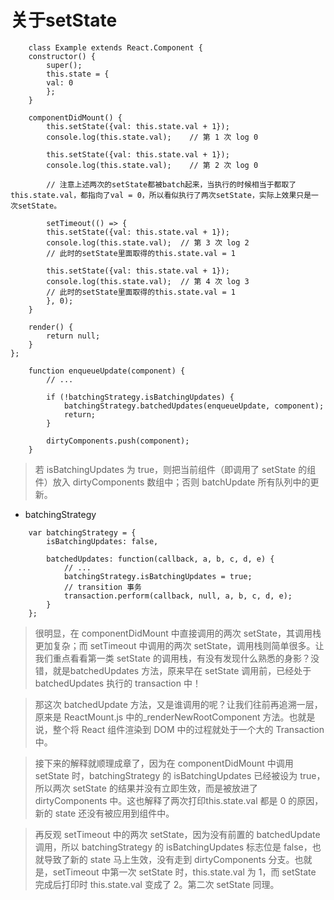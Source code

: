 # 关于setState

```
    class Example extends React.Component {
    constructor() {
        super();
        this.state = {
        val: 0
        };
    }
    
    componentDidMount() {
        this.setState({val: this.state.val + 1});
        console.log(this.state.val);    // 第 1 次 log 0

        this.setState({val: this.state.val + 1});
        console.log(this.state.val);    // 第 2 次 log 0

        // 注意上述两次的setState都被batch起来，当执行的时候相当于都取了this.state.val，都指向了val = 0，所以看似执行了两次setState，实际上效果只是一次setState。

        setTimeout(() => {
        this.setState({val: this.state.val + 1});
        console.log(this.state.val);  // 第 3 次 log 2
        // 此时的setState里面取得的this.state.val = 1

        this.setState({val: this.state.val + 1});
        console.log(this.state.val);  // 第 4 次 log 3
        // 此时的setState里面取得的this.state.val = 1
        }, 0);
    }

    render() {
        return null;
    }
};

```

```
    function enqueueUpdate(component) {
        // ...

        if (!batchingStrategy.isBatchingUpdates) {
            batchingStrategy.batchedUpdates(enqueueUpdate, component);
            return;
        }

        dirtyComponents.push(component);
    }
```
> 若 isBatchingUpdates 为 true，则把当前组件（即调用了 setState 的组件）放入 dirtyComponents 数组中；否则 batchUpdate 所有队列中的更新。


* batchingStrategy
```
    var batchingStrategy = {
        isBatchingUpdates: false,

        batchedUpdates: function(callback, a, b, c, d, e) {
            // ...
            batchingStrategy.isBatchingUpdates = true;
            // transition 事务
            transaction.perform(callback, null, a, b, c, d, e);
        }
    };
```

> 很明显，在 componentDidMount 中直接调用的两次 setState，其调用栈更加复杂；而 setTimeout 中调用的两次 setState，调用栈则简单很多。让我们重点看看第一类 setState 的调用栈，有没有发现什么熟悉的身影？没错，就是batchedUpdates 方法，原来早在 setState 调用前，已经处于 batchedUpdates 执行的 transaction 中！

> 那这次 batchedUpdate 方法，又是谁调用的呢？让我们往前再追溯一层，原来是 ReactMount.js 中的_renderNewRootComponent 方法。也就是说，整个将 React 组件渲染到 DOM 中的过程就处于一个大的 Transaction 中。

> 接下来的解释就顺理成章了，因为在 componentDidMount 中调用 setState 时，batchingStrategy 的 isBatchingUpdates 已经被设为 true，所以两次 setState 的结果并没有立即生效，而是被放进了 dirtyComponents 中。这也解释了两次打印this.state.val 都是 0 的原因，新的 state 还没有被应用到组件中。

> 再反观 setTimeout 中的两次 setState，因为没有前置的 batchedUpdate 调用，所以 batchingStrategy 的 isBatchingUpdates 标志位是 false，也就导致了新的 state 马上生效，没有走到 dirtyComponents 分支。也就是，setTimeout 中第一次 setState 时，this.state.val 为 1，而 setState 完成后打印时 this.state.val 变成了 2。第二次 setState 同理。